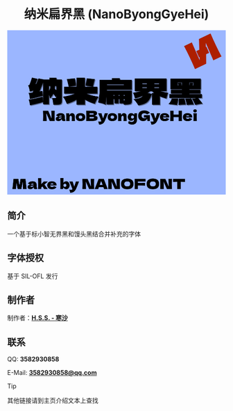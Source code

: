 <div align=center>
<h1>纳米扁界黑 (NanoByongGyeHei)</h1>
</div>

![pic](m.png)

## 简介
一个基于标小智无界黑和馒头黑结合并补充的字体 

## 字体授权
基于 SIL-OFL 发行

## 制作者

制作者：[**H.S.S. - 寒沙**](https://github.com/Hansha2011/)

## 联系

QQ: **3582930858**

E-Mail: **3582930858@qq.com**

> [!TIP]
>
> 其他链接请到主页介绍文本上查找
